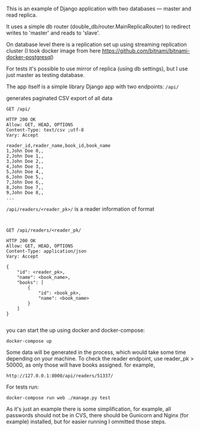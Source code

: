 This is an example of Django application with two databases — master and read replica.

It uses a simple db router (double_db/router.MainReplicaRouter) to redirect writes to 'master' and reads to 'slave'.

On database level there is a replication set up using streaming replication cluster (I took docker image from here https://github.com/bitnami/bitnami-docker-postgresql)

For tests it's possible to use mirror of replica (using db settings), but I use just master as testing database.

The app itself is a simple library Django app with two endpoints:
`/api/`

generates paginated CSV export of all data
```
GET /api/

HTTP 200 OK
Allow: GET, HEAD, OPTIONS
Content-Type: text/csv ;utf-8
Vary: Accept

reader_id,reader_name,book_id,book_name
1,John Doe 0,,
2,John Doe 1,,
3,John Doe 2,,
4,John Doe 3,,
5,John Doe 4,,
6,John Doe 5,,
7,John Doe 6,,
8,John Doe 7,,
9,John Doe 8,,
...
```


`/api/readers/<reader_pk>/`
is a reader information of format
```


GET /api/readers/<reader_pk/

HTTP 200 OK
Allow: GET, HEAD, OPTIONS
Content-Type: application/json
Vary: Accept

{
    "id": <reader_pk>,
    "name": <book_name>,
    "books": [
        {
            "id": <book_pk>,
            "name": <book_name>
        }
    ]
}


```

you can start the up using docker and docker-compose:
```
docker-compose up
```

Some data will be generated in the process, which would take some time depending on your machine.
To check the reader endpoint, use reader_pk > 50000, as only those will have books assigned. 
for example, 
```
http://127.0.0.1:8000/api/readers/51337/
```

For tests run:
```
docker-compose run web ./manage.py test
```

As it's just an example there is some simplification, for example, all passwords should not be in CVS,
there should be Gunicorn and Nginx (for example) installed, but for easier running I ommitted those steps.
 